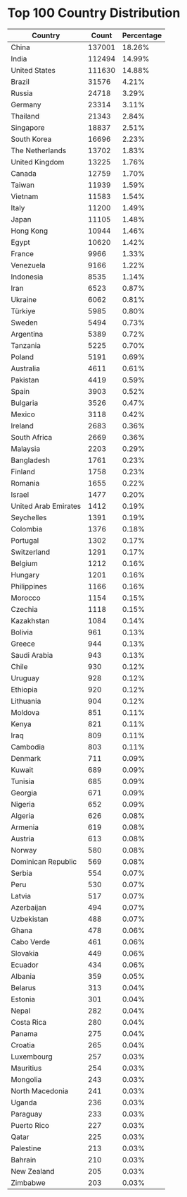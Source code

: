 # Top 100 Country Distribution
| Country | Count | Percentage |
|----|----|----|
| China | 137001 | 18.26% |
| India | 112494 | 14.99% |
| United States | 111630 | 14.88% |
| Brazil | 31576 | 4.21% |
| Russia | 24718 | 3.29% |
| Germany | 23314 | 3.11% |
| Thailand | 21343 | 2.84% |
| Singapore | 18837 | 2.51% |
| South Korea | 16696 | 2.23% |
| The Netherlands | 13702 | 1.83% |
| United Kingdom | 13225 | 1.76% |
| Canada | 12759 | 1.70% |
| Taiwan | 11939 | 1.59% |
| Vietnam | 11583 | 1.54% |
| Italy | 11200 | 1.49% |
| Japan | 11105 | 1.48% |
| Hong Kong | 10944 | 1.46% |
| Egypt | 10620 | 1.42% |
| France | 9966 | 1.33% |
| Venezuela | 9166 | 1.22% |
| Indonesia | 8535 | 1.14% |
| Iran | 6523 | 0.87% |
| Ukraine | 6062 | 0.81% |
| Türkiye | 5985 | 0.80% |
| Sweden | 5494 | 0.73% |
| Argentina | 5389 | 0.72% |
| Tanzania | 5225 | 0.70% |
| Poland | 5191 | 0.69% |
| Australia | 4611 | 0.61% |
| Pakistan | 4419 | 0.59% |
| Spain | 3903 | 0.52% |
| Bulgaria | 3526 | 0.47% |
| Mexico | 3118 | 0.42% |
| Ireland | 2683 | 0.36% |
| South Africa | 2669 | 0.36% |
| Malaysia | 2203 | 0.29% |
| Bangladesh | 1761 | 0.23% |
| Finland | 1758 | 0.23% |
| Romania | 1655 | 0.22% |
| Israel | 1477 | 0.20% |
| United Arab Emirates | 1412 | 0.19% |
| Seychelles | 1391 | 0.19% |
| Colombia | 1376 | 0.18% |
| Portugal | 1302 | 0.17% |
| Switzerland | 1291 | 0.17% |
| Belgium | 1212 | 0.16% |
| Hungary | 1201 | 0.16% |
| Philippines | 1166 | 0.16% |
| Morocco | 1154 | 0.15% |
| Czechia | 1118 | 0.15% |
| Kazakhstan | 1084 | 0.14% |
| Bolivia | 961 | 0.13% |
| Greece | 944 | 0.13% |
| Saudi Arabia | 943 | 0.13% |
| Chile | 930 | 0.12% |
| Uruguay | 928 | 0.12% |
| Ethiopia | 920 | 0.12% |
| Lithuania | 904 | 0.12% |
| Moldova | 851 | 0.11% |
| Kenya | 821 | 0.11% |
| Iraq | 809 | 0.11% |
| Cambodia | 803 | 0.11% |
| Denmark | 711 | 0.09% |
| Kuwait | 689 | 0.09% |
| Tunisia | 685 | 0.09% |
| Georgia | 671 | 0.09% |
| Nigeria | 652 | 0.09% |
| Algeria | 626 | 0.08% |
| Armenia | 619 | 0.08% |
| Austria | 613 | 0.08% |
| Norway | 580 | 0.08% |
| Dominican Republic | 569 | 0.08% |
| Serbia | 554 | 0.07% |
| Peru | 530 | 0.07% |
| Latvia | 517 | 0.07% |
| Azerbaijan | 494 | 0.07% |
| Uzbekistan | 488 | 0.07% |
| Ghana | 478 | 0.06% |
| Cabo Verde | 461 | 0.06% |
| Slovakia | 449 | 0.06% |
| Ecuador | 434 | 0.06% |
| Albania | 359 | 0.05% |
| Belarus | 313 | 0.04% |
| Estonia | 301 | 0.04% |
| Nepal | 282 | 0.04% |
| Costa Rica | 280 | 0.04% |
| Panama | 275 | 0.04% |
| Croatia | 265 | 0.04% |
| Luxembourg | 257 | 0.03% |
| Mauritius | 254 | 0.03% |
| Mongolia | 243 | 0.03% |
| North Macedonia | 241 | 0.03% |
| Uganda | 236 | 0.03% |
| Paraguay | 233 | 0.03% |
| Puerto Rico | 227 | 0.03% |
| Qatar | 225 | 0.03% |
| Palestine | 213 | 0.03% |
| Bahrain | 210 | 0.03% |
| New Zealand | 205 | 0.03% |
| Zimbabwe | 203 | 0.03% |
